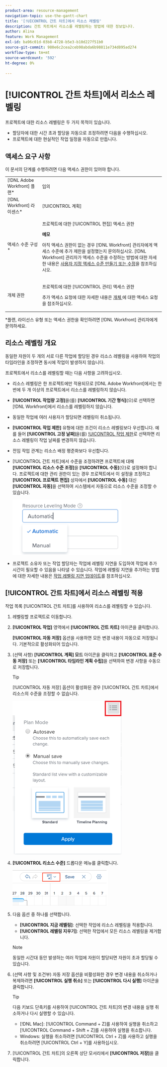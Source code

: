 ```yaml
---
product-area: resource-management
navigation-topic: use-the-gantt-chart
title: '[!UICONTROL 간트 차트]에서 리소스 레벨링'
description: 간트 차트에서 리소스를 레벨링하는 방법에 대한 정보입니다.
author: Alina
feature: Work Management
exl-id: ba96c01d-03b8-4728-b5e3-b10d227f51b0
source-git-commit: 980e6c2cea2ceb98abda6b98811e734d895ad274
workflow-type: tm+mt
source-wordcount: '592'
ht-degree: 0%

---
```


# [!UICONTROL 간트 차트]에서 리소스 레벨링

프로젝트에 대한 리소스 레벨링은 두 가지 목적이 있습니다.

* 할당자에 대한 시간 초과 할당을 자동으로 조정하려면 다음을 수행하십시오.
* 프로젝트에 대한 현실적인 작업 일정을 자동으로 만듭니다.

## 액세스 요구 사항

이 문서의 단계를 수행하려면 다음 액세스 권한이 있어야 합니다.

<table style="table-layout:auto"> 
 <col> 
 <col> 
 <tbody> 
  <tr> 
   <td role="rowheader">[!DNL Adobe Workfront] 플랜*</td> 
   <td> <p>임의 </p> </td> 
  </tr> 
  <tr> 
   <td role="rowheader">[!DNL Workfront] 라이센스*</td> 
   <td> <p>[!UICONTROL 계획] </p> </td> 
  </tr> 
  <tr> 
   <td role="rowheader">액세스 수준 구성*</td> 
   <td> <p>프로젝트에 대한 [!UICONTROL 편집] 액세스 권한</p> <p><b>메모</b>

아직 액세스 권한이 없는 경우 [!DNL Workfront] 관리자에게 액세스 수준에 추가 제한을 설정했는지 문의하십시오. [!DNL Workfront] 관리자가 액세스 수준을 수정하는 방법에 대한 자세한 내용은 <a href="../../../administration-and-setup/add-users/configure-and-grant-access/create-modify-access-levels.md" class="MCXref xref">사용자 지정 액세스 수준 만들기 또는 수정</a>을 참조하십시오.</p> </td>
</tr> 
  <tr> 
   <td role="rowheader">개체 권한</td> 
   <td> <p>프로젝트에 대한 [!UICONTROL 관리] 액세스 권한</p> <p>추가 액세스 요청에 대한 자세한 내용은 <a href="../../../workfront-basics/grant-and-request-access-to-objects/request-access.md" class="MCXref xref">개체 </a>에 대한 액세스 요청 을 참조하십시오.</p> </td> 
  </tr> 
 </tbody> 
</table>

&#42;플랜, 라이선스 유형 또는 액세스 권한을 확인하려면 [!DNL Workfront] 관리자에게 문의하세요.

## 리소스 레벨링 개요

동일한 자원이 두 개의 서로 다른 작업에 할당된 경우 리소스 레벨링을 사용하여 작업의 타임라인을 조정하면 동시에 작업이 발생하지 않습니다.

프로젝트에서 리소스를 레벨링할 때는 다음 사항을 고려하십시오.

* 리소스 레벨링은 한 프로젝트에만 적용되므로 [!DNL Adobe Workfront]에서는 한 번에 두 개 이상의 프로젝트에서 리소스를 레벨링하지 않습니다.
* **[!UICONTROL 작업량 고정]**&#x200B;을(를) **[!UICONTROL 기간 형식]**(으)로 선택하면 [!DNL Workfront]에서 리소스를 레벨링하지 않습니다.
* 동일한 작업에 여러 사용자가 할당되면 레벨링이 취소됩니다.
* **[!UICONTROL 작업 제한]** 유형에 대한 조건이 리소스 레벨링보다 우선합니다. 예를 들어 **[!UICONTROL 고정 날짜]**&#x200B;을(를) [!UICONTROL 작업 제한](으)로 선택하면 리소스 레벨링이 작업 날짜를 변경하지 않습니다.
* 전임 작업 관계는 리소스 배정 평준화보다 우선합니다.
* [!UICONTROL 간트 차트]에서 수준을 조정하려면 프로젝트에 대해 **[!UICONTROL 리소스 수준 조정]**&#x200B;을 **[!UICONTROL 수동]**(으)로 설정해야 합니다. 프로젝트에 대한 관리 권한이 있는 경우 프로젝트에서 이 설정을 조정하고 **[!UICONTROL 프로젝트 편집]** 상자에서 **[!UICONTROL 수동]** 대신 **[!UICONTROL 자동]**&#x200B;을 선택하여 시스템에서 자동으로 리소스 수준을 조정할 수 있습니다.

  ![](assets/resource-leveling-mode-350x177.png)

* 프로젝트 소유자 또는 작업 할당자는 작업에 레벨링 지연을 도입하여 작업에 추가 시간이 필요할 수 있음을 나타낼 수 있습니다. 작업에 레벨링 지연을 추가하는 방법에 대한 자세한 내용은 [작업 레벨링 지연 업데이트](../../../manage-work/tasks/task-information/task-leveling-delay.md)를 참조하십시오.

## [!UICONTROL 간트 차트]에서 리소스 레벨링 적용

작업 목록 [!UICONTROL 간트 차트]를 사용하여 리소스를 레벨링할 수 있습니다.

1. 레벨링할 프로젝트로 이동합니다.
1. **[!UICONTROL 작업]** 영역에서 **[!UICONTROL 간트 차트]** 아이콘을 클릭합니다.

   **[!UICONTROL 자동 저장]** 옵션을 사용하면 모든 변경 내용이 자동으로 저장됩니다. 기본적으로 활성화되어 있습니다.

1. (선택 사항) **[!UICONTROL 계획] 모드** 아이콘을 클릭하고 **[!UICONTROL 표준 수동 저장]** 또는 **[!UICONTROL 타임라인 계획 수립]**&#x200B;을 선택하여 변경 사항을 수동으로 저장합니다.

   >[!TIP]
   >
   >[!UICONTROL 자동 저장] 옵션이 활성화된 경우 [!UICONTROL 간트 차트]에서 리소스의 수준을 조정할 수 없습니다.

   ![](assets/manual-standard-setting-enabled-quicksilver-task-list-350x493.png)

1. **[!UICONTROL 리소스 수준]** 드롭다운 메뉴를 클릭합니다.

   ![Level_resources.png](assets/level-resouces.png)

1. 다음 옵션 중 하나를 선택합니다.

   * **[!UICONTROL 지금 레벨링]**: 선택한 작업에 리소스 레벨링을 적용합니다.
   * **[!UICONTROL 레벨링 지우기]**: 선택한 작업에서 모든 리소스 레벨링을 제거합니다.

   >[!NOTE]
   >
   >동일한 시간대 동안 발생하는 여러 작업에 자원이 할당되면 자원이 초과 할당될 수 있습니다.

1. (선택 사항 및 조건부) 자동 저장 옵션을 비활성화한 경우 변경 내용을 취소하거나 복제하려면 **[!UICONTROL 실행 취소]** 또는 &#x200B;**[!UICONTROL 다시 실행]** 아이콘을 클릭합니다.

   >[!TIP]
   >
   >다음 키보드 단축키를 사용하여 [!UICONTROL 간트 차트]의 변경 내용을 실행 취소하거나 다시 실행할 수 있습니다.
   >
   >* [!DNL Mac]: [!UICONTROL Command + Z]를 사용하여 실행을 취소하고 [!UICONTROL Command + Shift + Z]를 사용하여 실행을 취소합니다.
   >* Windows: 실행을 취소하려면 [!UICONTROL Ctrl + Z]를 사용하고 실행을 취소하려면 [!UICONTROL Ctrl + Y]를 사용하십시오.


1. [!UICONTROL 간트 차트]의 오른쪽 상단 모서리에서 **[!UICONTROL 저장]**&#x200B;을 클릭합니다.

<!--
<div data-mc-conditions="QuicksilverOrClassic.Draft mode">
<h2>Overview of Leveling Delay</h2>
<p data-mc-conditions="QuicksilverOrClassic.Draft mode">(NOTE: moved to its own article: /Content/Manage work/Tasks/Task information/task-leveling-delay.htm) </p>
<p>At times, there might be conflicts between task schedules on a project. You can level resources or address resource conflicts by rescheduling resources and tasks so that all tasks can be completed within a realistic schedule. </p>
<p>As the project manager, or the task assignee, you can also add a Leveling Delay on individual tasks to account for any resource or scheduling conflicts. In other words, a task might be scheduled with a delay to ensure that when Adobe Workfront levels the tasks a more realistic schedule overcomes resource conflicts.</p>
<p>To manually add a Leveling Delay to a task:</p>
<ol>
<li value="1">Navigate to a task for which you want to add a Leveling Delay.</li>
<li value="2"> <p data-mc-conditions="QuicksilverOrClassic.Quicksilver"> Click the <strong>More icon</strong> to the right of the task name, then click <strong>Edit</strong>. </p>  </li>
<li value="3">Click <strong>Settings</strong>.<br></li>
<li value="4">Specify the <strong>Leveling Delay</strong>, in hours.<br>This is the time that the resource will be delayed starting the task due to resource conflicts.</li>
<li value="5">Click <strong>Save Changes</strong>. </li>
</ol>
</div>
-->
